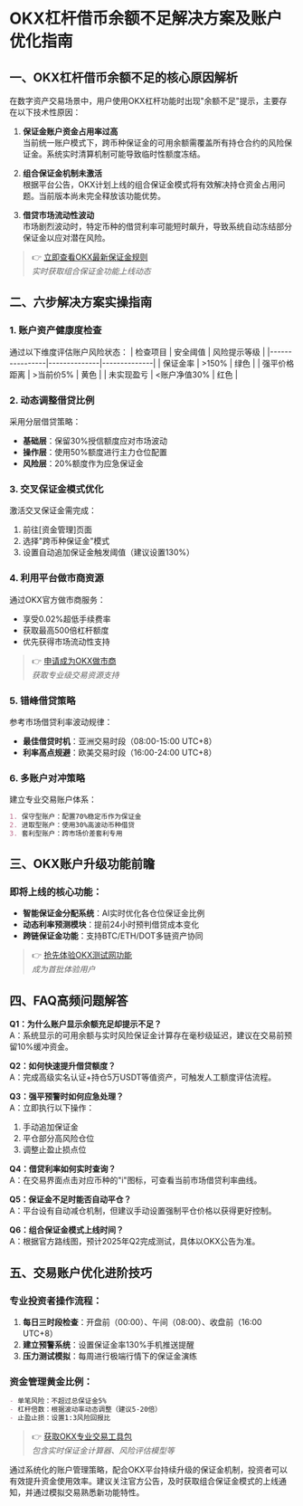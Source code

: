 # OKX杠杆借币余额不足解决方案及账户优化指南

## 一、OKX杠杆借币余额不足的核心原因解析

在数字资产交易场景中，用户使用OKX杠杆功能时出现"余额不足"提示，主要存在以下技术性原因：

1. **保证金账户资金占用率过高**  
   当前统一账户模式下，跨币种保证金的可用余额需覆盖所有持仓合约的风险保证金。系统实时清算机制可能导致临时性额度冻结。

2. **组合保证金机制未激活**  
   根据平台公告，OKX计划上线的组合保证金模式将有效解决持仓资金占用问题。当前版本尚未完全释放该功能优势。

3. **借贷市场流动性波动**  
   市场剧烈波动时，特定币种的借贷利率可能短时飙升，导致系统自动冻结部分保证金以应对潜在风险。

> 👉 [立即查看OKX最新保证金规则](https://bit.ly/okx_welcome)  
> *实时获取组合保证金功能上线动态*

## 二、六步解决方案实操指南

### 1. 账户资产健康度检查
通过以下维度评估账户风险状态：
| 检查项目       | 安全阈值     | 风险提示等级 |
|----------------|--------------|--------------|
| 保证金率       | >150%        | 绿色         |
| 强平价格距离   | >当前价5%    | 黄色         |
| 未实现盈亏     | <账户净值30% | 红色         |

### 2. 动态调整借贷比例
采用分层借贷策略：
- **基础层**：保留30%授信额度应对市场波动
- **操作层**：使用50%额度进行主力仓位配置
- **风险层**：20%额度作为应急保证金

### 3. 交叉保证金模式优化
激活交叉保证金需完成：
1. 前往[资金管理]页面
2. 选择"跨币种保证金"模式
3. 设置自动追加保证金触发阈值（建议设置130%）

### 4. 利用平台做市商资源
通过OKX官方做市商服务：
- 享受0.02%超低手续费率
- 获取最高500倍杠杆额度
- 优先获得市场流动性支持

> 👉 [申请成为OKX做市商](https://bit.ly/okx_welcome)  
> *获取专业级交易资源支持*

### 5. 错峰借贷策略
参考市场借贷利率波动规律：
- **最佳借贷时机**：亚洲交易时段（08:00-15:00 UTC+8）
- **利率高点规避**：欧美交易时段（16:00-24:00 UTC+8）

### 6. 多账户对冲策略
建立专业交易账户体系：
```markdown
1. 保守型账户：配置70%稳定币作为保证金
2. 进取型账户：使用30%高波动币种借贷
3. 套利型账户：跨市场价差套利专用
```

## 三、OKX账户升级功能前瞻

### 即将上线的核心功能：
- **智能保证金分配系统**：AI实时优化各仓位保证金比例
- **动态利率预测模块**：提前24小时预判借贷成本变化
- **跨链保证金功能**：支持BTC/ETH/DOT多链资产协同

> 👉 [抢先体验OKX测试网功能](https://bit.ly/okx_welcome)  
> *成为首批体验用户*

## 四、FAQ高频问题解答

**Q1：为什么账户显示余额充足却提示不足？**  
A：系统显示的可用余额与实时风险保证金计算存在毫秒级延迟，建议在交易前预留10%缓冲资金。

**Q2：如何快速提升借贷额度？**  
A：完成高级实名认证+持仓5万USDT等值资产，可触发人工额度评估流程。

**Q3：强平预警时如何应急处理？**  
A：立即执行以下操作：  
1. 手动追加保证金  
2. 平仓部分高风险仓位  
3. 调整止盈止损点位

**Q4：借贷利率如何实时查询？**  
A：在交易界面点击对应币种的"i"图标，可查看当前市场借贷利率曲线。

**Q5：保证金不足时能否自动平仓？**  
A：平台设有自动减仓机制，但建议手动设置强制平仓价格以获得更好控制。

**Q6：组合保证金模式上线时间？**  
A：根据官方路线图，预计2025年Q2完成测试，具体以OKX公告为准。

## 五、交易账户优化进阶技巧

### 专业投资者操作流程：
1. **每日三时段检查**：开盘前（00:00）、午间（08:00）、收盘前（16:00 UTC+8）
2. **建立预警系统**：设置保证金率130%手机推送提醒
3. **压力测试模拟**：每周进行极端行情下的保证金演练

### 资金管理黄金比例：
```markdown
- 单笔风险：不超过总保证金5%
- 杠杆倍数：根据波动率动态调整（建议5-20倍）
- 止盈止损：设置1:3风险回报比
```

> 👉 [获取OKX专业交易工具包](https://bit.ly/okx_welcome)  
> *包含实时保证金计算器、风险评估模型等*

通过系统化的账户管理策略，配合OKX平台持续升级的保证金机制，投资者可以有效提升资金使用效率。建议关注官方公告，及时获取组合保证金模式的上线通知，并通过模拟交易熟悉新功能特性。